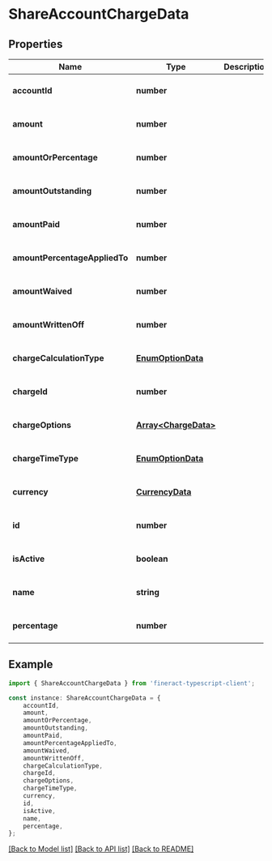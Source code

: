 # ShareAccountChargeData


## Properties

Name | Type | Description | Notes
------------ | ------------- | ------------- | -------------
**accountId** | **number** |  | [optional] [default to undefined]
**amount** | **number** |  | [optional] [default to undefined]
**amountOrPercentage** | **number** |  | [optional] [default to undefined]
**amountOutstanding** | **number** |  | [optional] [default to undefined]
**amountPaid** | **number** |  | [optional] [default to undefined]
**amountPercentageAppliedTo** | **number** |  | [optional] [default to undefined]
**amountWaived** | **number** |  | [optional] [default to undefined]
**amountWrittenOff** | **number** |  | [optional] [default to undefined]
**chargeCalculationType** | [**EnumOptionData**](EnumOptionData.md) |  | [optional] [default to undefined]
**chargeId** | **number** |  | [optional] [default to undefined]
**chargeOptions** | [**Array&lt;ChargeData&gt;**](ChargeData.md) |  | [optional] [default to undefined]
**chargeTimeType** | [**EnumOptionData**](EnumOptionData.md) |  | [optional] [default to undefined]
**currency** | [**CurrencyData**](CurrencyData.md) |  | [optional] [default to undefined]
**id** | **number** |  | [optional] [default to undefined]
**isActive** | **boolean** |  | [optional] [default to undefined]
**name** | **string** |  | [optional] [default to undefined]
**percentage** | **number** |  | [optional] [default to undefined]

## Example

```typescript
import { ShareAccountChargeData } from 'fineract-typescript-client';

const instance: ShareAccountChargeData = {
    accountId,
    amount,
    amountOrPercentage,
    amountOutstanding,
    amountPaid,
    amountPercentageAppliedTo,
    amountWaived,
    amountWrittenOff,
    chargeCalculationType,
    chargeId,
    chargeOptions,
    chargeTimeType,
    currency,
    id,
    isActive,
    name,
    percentage,
};
```

[[Back to Model list]](../README.md#documentation-for-models) [[Back to API list]](../README.md#documentation-for-api-endpoints) [[Back to README]](../README.md)
